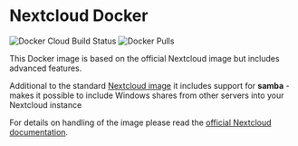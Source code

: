 # Nextcloud Docker

![Docker Cloud Build Status](https://img.shields.io/docker/cloud/build/mooboxer/nextcloud_docker?style=plastic)
![Docker Pulls](https://img.shields.io/docker/pulls/mooboxer/nextcloud_docker?style=plastic)

This Docker image is based on the official Nextcloud image but includes advanced features.

Additional to the standard [Nextcloud image](https://github.com/nextcloud/docker) it includes support for
**samba** - makes it possible to include Windows shares from other servers into your Nextcloud instance

For details on handling of the image please read the [official Nextcloud documentation](https://hub.docker.com/_/nextcloud).

